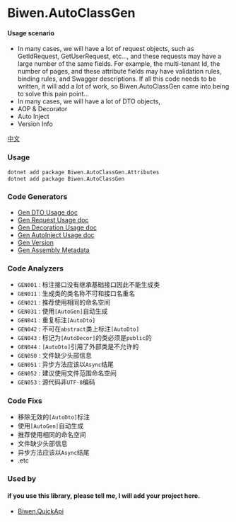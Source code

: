 ﻿# Biwen.AutoClassGen

#### Usage scenario

- In many cases, we will have a lot of request objects,
such as GetIdRequest, GetUserRequest, etc..., and these requests may have a large number of the same fields.
For example, the multi-tenant Id, the number of pages, and these attribute fields may have validation rules, binding rules, and Swagger descriptions.
If all this code needs to be written, it will add a lot of work, so Biwen.AutoClassGen came into being to solve this pain point...
- In many cases, we will have a lot of DTO objects,
- AOP & Decorator
- Auto Inject
- Version Info

[中文](https://github.com/vipwan/Biwen.AutoClassGen/blob/master/README-zh.md)

### Usage

```bash
dotnet add package Biwen.AutoClassGen.Attributes
dotnet add package Biwen.AutoClassGen
```


### Code Generators

- [Gen DTO Usage doc](https://github.com/vipwan/Biwen.AutoClassGen/blob/master/Gen-Dto.md)
- [Gen Request Usage doc](https://github.com/vipwan/Biwen.AutoClassGen/blob/master/Gen-request.md)
- [Gen Decoration Usage doc](https://github.com/vipwan/Biwen.AutoClassGen/blob/master/Gen-Decor.md)
- [Gen AutoInject Usage doc](https://github.com/vipwan/Biwen.AutoClassGen/blob/master/Gen-AutoInject.md)
- [Gen Version](https://github.com/vipwan/Biwen.AutoClassGen/blob/master/Gen-Version.md)
- [Gen Assembly Metadata](https://github.com/vipwan/Biwen.AutoClassGen/blob/master/Gen-Metadata.md)

### Code Analyzers

- `GEN001` : 标注接口没有继承基础接口因此不能生成类
- `GEN011` : 生成类的类名称不可和接口名重名
- `GEN021` : 推荐使用相同的命名空间
- `GEN031` : 使用`[AutoGen]`自动生成
- `GEN041` : 重复标注`[AutoDto]`
- `GEN042` : 不可在`abstract`类上标注`[AutoDto]`
- `GEN043` : 标记为`[AutoDecor]`的类必须是`public`的
- `GEN044` : `[AutoDto]`引用了外部类是不允许的
- `GEN050` : 文件缺少头部信息
- `GEN051` : 异步方法应该以`Async`结尾
- `GEN052` : 建议使用文件范围命名空间
- `GEN053` : 源代码非`UTF-8`编码
 
### Code Fixs

- 移除无效的`[AutoDto]`标注
- 使用`[AutoGen]`自动生成
- 推荐使用相同的命名空间
- 文件缺少头部信息
- 异步方法应该以`Async`结尾
- .etc



### Used by
#### if you use this library, please tell me, I will add your project here.
- [Biwen.QuickApi](https://github.com/vipwan/Biwen.QuickApi)

